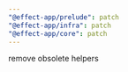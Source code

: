 ```yaml
---
"@effect-app/prelude": patch
"@effect-app/infra": patch
"@effect-app/core": patch
---
```


remove obsolete helpers
